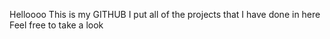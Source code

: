 Helloooo 
This is my GITHUB
I put all of the projects that I have done in here 
Feel free to take a look 
